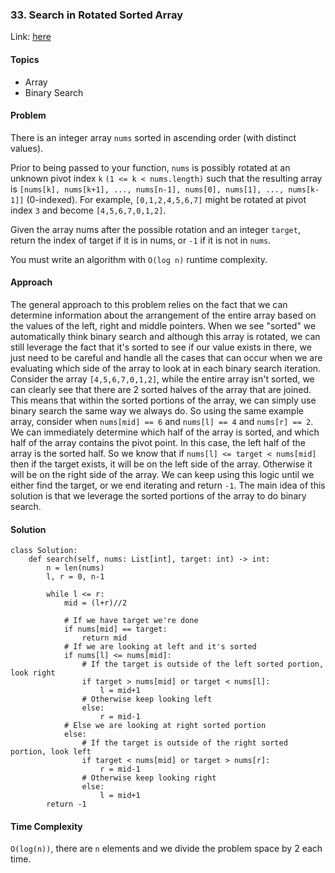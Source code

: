 ### 33. Search in Rotated Sorted Array

Link: [here](https://leetcode.com/problems/search-in-rotated-sorted-array/description/)

#### Topics
- Array
- Binary Search

#### Problem
There is an integer array `nums` sorted in ascending order (with distinct values).

Prior to being passed to your function, `nums` is possibly rotated at an unknown pivot index `k` `(1 <= k < nums.length)` such that the resulting array is `[nums[k], nums[k+1], ..., nums[n-1], nums[0], nums[1], ..., nums[k-1]]` (0-indexed). For example, `[0,1,2,4,5,6,7]` might be rotated at pivot index `3` and become `[4,5,6,7,0,1,2]`.

Given the array nums after the possible rotation and an integer `target`, return the index of target if it is in nums, or `-1` if it is not in `nums`.

You must write an algorithm with `O(log n)` runtime complexity.

#### Approach
The general approach to this problem relies on the fact that we can determine information about the arrangement of the entire array based on the values of the left, right and middle pointers. When we see "sorted" we automatically think binary search and although this array is rotated, we can still leverage the fact that it's sorted to see if our value exists in there, we just need to be careful and handle all the cases that can occur when we are evaluating which side of the array to look at in each binary search iteration.
Consider the array `[4,5,6,7,0,1,2]`, while the entire array isn't sorted, we can clearly see that there are 2 sorted halves of the array that are joined. This means that within the sorted portions of the array, we can simply use binary search the same way we always do. So using the same example array, consider when `nums[mid] == 6` and `nums[l] == 4` and `nums[r] == 2`. We can immediately determine which half of the array is sorted, and which half of the array contains the pivot point. In this case, the left half of the array is the sorted half. So we know that if `nums[l] <= target < nums[mid]` then if the target exists, it will be on the left side of the array. Otherwise it will be on the right side of the array. We can keep using this logic until we either find the target, or we end iterating and return `-1`.
The main idea of this solution is that we leverage the sorted portions of the array to do binary search.

#### Solution
```
class Solution:
    def search(self, nums: List[int], target: int) -> int:
        n = len(nums)
        l, r = 0, n-1

        while l <= r:
            mid = (l+r)//2

            # If we have target we're done
            if nums[mid] == target:
                return mid
            # If we are looking at left and it's sorted
            if nums[l] <= nums[mid]:
                # If the target is outside of the left sorted portion, look right
                if target > nums[mid] or target < nums[l]:
                    l = mid+1
                # Otherwise keep looking left
                else:
                    r = mid-1
            # Else we are looking at right sorted portion
            else:
                # If the target is outside of the right sorted portion, look left
                if target < nums[mid] or target > nums[r]:
                    r = mid-1
                # Otherwise keep looking right
                else: 
                    l = mid+1
        return -1
```

#### Time Complexity
`O(log(n))`, there are `n` elements and we divide the problem space by 2 each time.